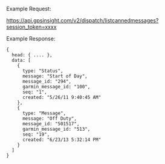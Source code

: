 Example Request:

https://api.gpsinsight.com/v2/dispatch/listcannedmessages?session_token=xxxx

Example Response:

    {
      head: { .... },
      data: [
        {
          type: "Status",
          message: "Start of Day",
          message_id: "294",
          garmin_message_id: "100",
          seq: "1",
          created: "5/26/11 9:40:45 AM"
        },
        {
          type: "Message",
          message: "Off Duty",
          message_id: "501517",
          garmin_message_id: "513",
          seq: "19",
          created: "6/23/13 5:32:14 PM"
        }
      ]
    }

